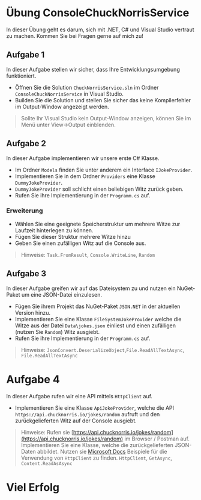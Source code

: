 # Übung ConsoleChuckNorrisService

In dieser Übung geht es darum, sich mit .NET, C# und Visual Studio vertraut zu machen.
Kommen Sie bei Fragen gerne auf mich zu!

## Aufgabe 1

In dieser Aufgabe stellen wir sicher, dass Ihre Entwicklungsumgebung funktioniert.

- Öffnen Sie die Solution `ChuckNorrisService.sln` im Ordner `ConsoleChuckNorrisService` in Visual Studio.
- Builden Sie die Solution und stellen Sie sicher das keine Kompilerfehler im Output-Window angezeigt werden.

> Sollte Ihr Visual Studio kein Output-Window anzeigen, können Sie im Menü unter
> View->Output einblenden.

## Aufgabe 2

In dieser Aufgabe implementieren wir unsere erste C# Klasse.

- Im Ordner `Models` finden Sie unter anderem ein Interface `IJokeProvider`.
- Implementieren Sie in dem Ordner `Providers` eine Klasse `DummyJokeProvider`.
- `DummyJokeProvider` soll schlicht einen beliebigen Witz zurück geben.
- Rufen Sie ihre Implementierung in der `Programm.cs` auf.

### Erweiterung
- Wählen Sie eine geeignete Speicherstruktur um mehrere Witze zur Laufzeit hinterlegen zu können.
- Fügen Sie dieser Struktur mehrere Witze hinzu
- Geben Sie einen zufälligen Witz auf die Console aus.

> Hinweise:
> `Task.FromResult`, `Console.WriteLine`, `Random`

## Aufgabe 3

In dieser Aufgabe greifen wir auf das Dateisystem zu und nutzen ein NuGet-Paket um eine JSON-Datei einzulesen.

- Fügen Sie ihrem Projekt das NuGet-Paket `JSON.NET` in der aktuellen Version hinzu.
- Implementieren Sie eine Klasse `FileSystemJokeProvider` welche die Witze aus der Datei `Data\jokes.json` einliest und einen zufälligen (nutzen Sie `Random`) Witz ausgiebt.
- Rufen Sie ihre Implementierung in der `Programm.cs` auf.

> Hinweise:
> `JsonConvert.DeserializeObject`,`File.ReadAllTextAsync`, `File.ReadAllTextAsync`

# Aufgabe 4

In dieser Aufgabe rufen wir eine API mittels `HttpClient` auf.

- Implementieren Sie eine Klasse `ApiJokeProvider`, welche die API `https://api.chucknorris.io/jokes/random` aufruft und den zurückgelieferten Witz auf der Console ausgiebt.

> Hinweise:
> Rufen sie [https://api.chucknorris.io/jokes/random](https://api.chucknorris.io/jokes/random) im Browser / Postman auf. Implementieren Sie eine Klasse, welche die zurückgelieferten JSON-Daten abbildet. Nutzen sie [Microsoft Docs](https://docs.microsoft.com) Beispiele für die Verwendung von `HttpClient` zu finden.
> `HttpClient`, `GetAsync`, `Content.ReadAsAsync`

# Viel Erfolg

